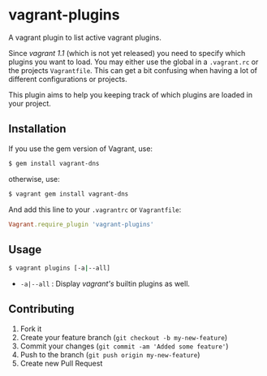 vagrant-plugins
===============

A vagrant plugin to list active vagrant plugins.

Since *vagrant 1.1* (which is not yet released) you need to specify which plugins you want to load. You may either use the global in a `.vagrant.rc` or the projects `Vagrantfile`.
This can get a bit confusing when having a lot of different configurations or projects. 

This plugin aims to help you keeping track of which plugins are loaded in your project.

## Installation

If you use the gem version of Vagrant, use:

```bash
$ gem install vagrant-dns
```

otherwise, use:

```bash
$ vagrant gem install vagrant-dns
```

And add this line to your `.vagrantrc` or `Vagrantfile`:

```ruby
Vagrant.require_plugin 'vagrant-plugins'
```

## Usage

```bash
$ vagrant plugins [-a|--all]
```

* `-a|--all` : Display *vagrant's* builtin plugins as well.

## Contributing

1. Fork it
2. Create your feature branch (`git checkout -b my-new-feature`)
3. Commit your changes (`git commit -am 'Added some feature'`)
4. Push to the branch (`git push origin my-new-feature`)
5. Create new Pull Request
